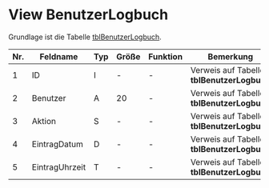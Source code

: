 # View BenutzerLogbuch

Grundlage ist die Tabelle [tblBenutzerLogbuch](https://doc.magellan6-datenstruktur.stueber.de/tabellen/tblBenutzerLogbuch.html).

Nr.|Feldname|Typ|Größe|Funktion|Bemerkung
--|--|--|--|--|--
1|ID|I|-|-|Verweis auf Tabelle **tblBenutzerLogbuch**
2|Benutzer|A|20|-|Verweis auf Tabelle **tblBenutzerLogbuch**
3|Aktion|S|-|-|Verweis auf Tabelle **tblBenutzerLogbuch**
4|EintragDatum|D|-|-|Verweis auf Tabelle **tblBenutzerLogbuch**
5|EintragUhrzeit|T|-|-|Verweis auf Tabelle **tblBenutzerLogbuch**
